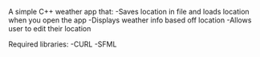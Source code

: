 A simple C++ weather app that:
  -Saves location in file and loads location when you open the app
  -Displays weather info based off location
  -Allows user to edit their location

Required libraries:
  -CURL
  -SFML
